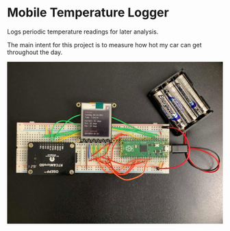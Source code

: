 # Mobile Temperature Logger

Logs periodic temperature readings for later analysis.

The main intent for this project is to measure how hot my car can get throughout the day.

![photo of prototype](images/prototype.jpg)
